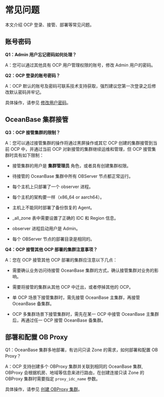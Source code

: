 # 常见问题

本文介绍 OCP 登录、接管、部署等常见问题。

## 账号密码

**Q1：Admin 用户忘记密码如何处理？**

A：您可以通过其他具有 OCP 用户管理权限的账号，修改 Admin 用户的密码。

**Q2：OCP 登录的账号密码？**

A：OCP 默认的账号及密码可联系技术支持获取，强烈建议您第一次登录之后修改默认密码并牢记。

具体操作，请参见 [修改用户密码](10.system-management-features/9.change-user-password.md)。

## OceanBase 集群接管

**Q3：OCP 接管集群的限制？**

A：您可以通过接管集群的操作将通过黑屏操作或其它 OCP 创建的集群接管到当前 OCP 中，并通过当前 OCP 对新接管的集群继续运维和管理，但 OCP 接管集群时具有如下限制：

* 接管集群的用户是 **集群管理员** 角色，或者具有创建集群权限。

* 待接管的 OceanBase 集群中所有 OBServer 节点都正常运行。

* 每个主机上只部署了一个 observer 进程。

* 每个主机的架构要一样（x86_64 or aarch64）。

* 主机上不能同时部署了备份恢复的 Agent。

* _all_zone 表中需要设置了正确的 IDC 和 Region 信息。

* observer 进程启动用户是 Admin。

* 每个 OBServer 节点的部署目录是相同的。

**Q4：OCP 接管其他 OCP 部署的集群注意事项？**

A：您在 OCP 接管其他 OCP 部署的集群应注意以下几点：

* 需要确认业务访问待接管 OceanBase 集群的方式，确认接管集群对业务的影响。

* 需要将接管的集群从其他 OCP 中迁出，或者停掉其他的 OCP。

* 单 OCP 场景下接管集群时，需先接管 OceanBase 主集群，再接管 OceanBase 备集群。

* OCP 多集群场景下接管集群时，需先在某一 OCP 中接管 OceanBase 主集群后，再通过任一 OCP 接管 OceanBase 备集群。

## 部署和配置 OB Proxy

Q1：OceanBase 集群多地部署，有访问只读 Zone 的需求，如何部署和配置 OB Proxy？

A：OCP 支持创建多个 OBProxy 集群并关联到相同的 OceanBase 集群, OBProxy 会根据机房、地域等信息来进行路由，在创建连接只读 Zone 的 OBProxy 集群时需要指定 `proxy_idc_name` 参数。

具体操作，请参见 [创建 OBProxy 集群](8.obproxy/1.create-an-obproxy-cluster-2.md)。
